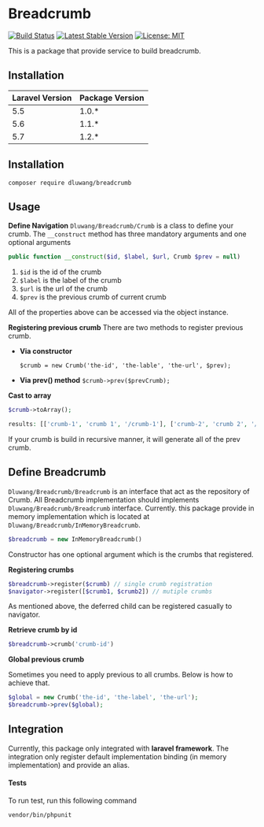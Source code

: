 #  **Breadcrumb**

[![Build Status](https://travis-ci.org/dluwang/breadcrumb.svg?branch=master)](https://travis-ci.org/dluwang/breadcrumb)
[![Latest Stable Version](https://poser.pugx.org/dluwang/breadcrumb/v/stable)](https://packagist.org/packages/dluwang/breadcrumb)
[![License: MIT](https://img.shields.io/badge/License-MIT-yellow.svg)](https://opensource.org/licenses/MIT)

This is a package that provide service to build breadcrumb.


## **Installation**


| Laravel Version | Package Version |
|--|-|
| 5.5 | 1.0.* |
| 5.6 | 1.1.* |
| 5.7 | 1.2.* |


## **Installation**

```
composer require dluwang/breadcrumb
```

## **Usage**
**Define Navigation**
`Dluwang/Breadcrumb/Crumb`  is  a class to define your crumb. The `__construct` method has three mandatory arguments and one optional arguments

```php
public function __construct($id, $label, $url, Crumb $prev = null)
```

 1. `$id` is the id of the crumb
 2. `$label`  is the label of the crumb
 3. `$url` is the url of the crumb
 4. `$prev` is the previous crumb of current crumb

All of the properties above can be accessed via the object instance.

**Registering previous crumb**
There are two methods to register previous crumb.

 - **Via constructor**

    `$crumb = new Crumb('the-id', 'the-lable', 'the-url', $prev);`

 - **Via prev() method**
    `$crumb->prev($prevCrumb);`

**Cast to array**

```php
$crumb->toArray();

results: [['crumb-1', 'crumb 1', '/crumb-1'], ['crumb-2', 'crumb 2', '/crumb-2']]
```

If your crumb is build in recursive manner, it will generate all of the prev crumb.

## **Define Breadcrumb**
`Dluwang/Breadcrumb/Breadcrumb`  is an interface that act as the repository of Crumb. All Breadcrumb implementation should implements `Dluwang/Breadcrumb/Breadcrumb` interface. Currently. this package provide in memory implementation which is located at `Dluwang/Breadcrumb/InMemoryBreadcrumb`.

```php
$breadcrumb = new InMemoryBreadcrumb()
```
Constructor has one optional argument which is the crumbs that registered.

**Registering crumbs**

```php
$breadcrumb->register($crumb) // single crumb registration
$navigator->register([$crumb1, $crumb2]) // mutiple crumbs
```

As mentioned above, the deferred child can be registered casually to navigator.

**Retrieve crumb by id**

```php
$breadcrumb->crumb('crumb-id')
```

**Global previous crumb**

Sometimes you need to apply previous to all crumbs. Below is how to achieve that.

```php
$global = new Crumb('the-id', 'the-label', 'the-url');
$breadcrumb->prev($global);
```

## **Integration**

Currently, this package only integrated with **laravel framework**. The integration only register default implementation binding (in memory implementation) and provide an alias.

#### **Tests**
To run test, run this following command

```
vendor/bin/phpunit
```